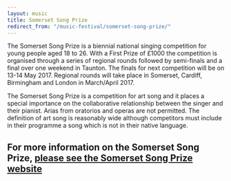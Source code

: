 ```yaml
---
layout: music
title: Somerset Song Prize
redirect_from: "/music-festival/somerset-song-prize/"
---
```


The Somerset Song Prize is a biennial national singing competition for young people aged 18 to 26. With a First Prize of £1000 the competition is organised through a series of regional rounds followed by semi-finals and a final over one weekend in Taunton. The finals for next competition will be on 13-14 May 2017. Regional rounds will take place in Somerset, Cardiff, Birmingham and London in March/April 2017.

The Somerset Song Prize is a competition for art song and it places a special importance on the collaborative relationship between the singer and their pianist. Arias from oratorios and operas are not permitted. The definition of art song is reasonably wide although competitors must include in their programme a song which is not in their native language.

## For more information on the Somerset Song Prize, <a href="http://somersetsongprize.org.uk/" target="_blank">please see the Somerset Song Prize website</a>
